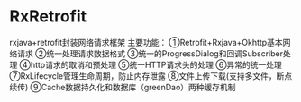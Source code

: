 # RxRetrofit
rxjava+retrofit封装网络请求框架
主要功能：
①Retrofit+Rxjava+Okhttp基本网络请求
②统一处理请求数据格式
③统一的ProgressDialog和回调Subscriber处理
④http请求的取消和预处理
⑤统一HTTP请求头的处理
⑥异常的统一处理
⑦RxLifecycle管理生命周期，防止内存泄露
⑧文件上传下载(支持多文件，断点续传)
⑨Cache数据持久化和数据库（greenDao）两种缓存机制
